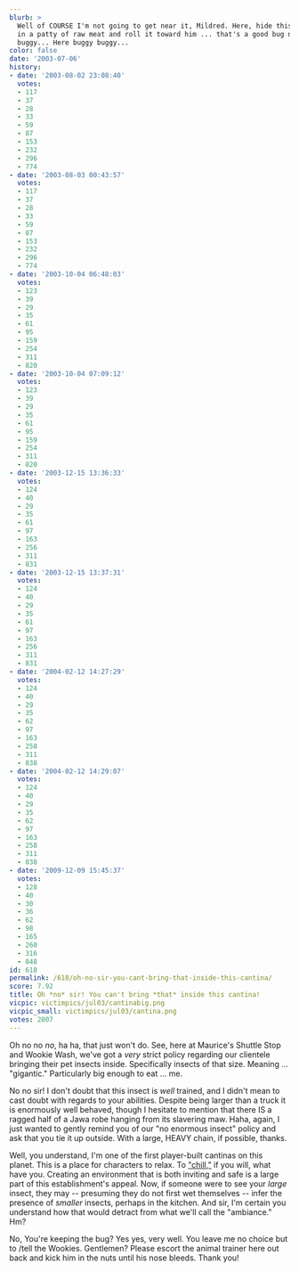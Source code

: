 ```yaml
---
blurb: >
  Well of COURSE I'm not going to get near it, Mildred. Here, hide this thermal detonator
  in a patty of raw meat and roll it toward him ... that's a good bug now ... buggy
  buggy... Here buggy buggy...
color: false
date: '2003-07-06'
history:
- date: '2003-08-02 23:08:40'
  votes:
  - 117
  - 37
  - 28
  - 33
  - 59
  - 87
  - 153
  - 232
  - 296
  - 774
- date: '2003-08-03 00:43:57'
  votes:
  - 117
  - 37
  - 28
  - 33
  - 59
  - 87
  - 153
  - 232
  - 296
  - 774
- date: '2003-10-04 06:48:03'
  votes:
  - 123
  - 39
  - 29
  - 35
  - 61
  - 95
  - 159
  - 254
  - 311
  - 820
- date: '2003-10-04 07:09:12'
  votes:
  - 123
  - 39
  - 29
  - 35
  - 61
  - 95
  - 159
  - 254
  - 311
  - 820
- date: '2003-12-15 13:36:33'
  votes:
  - 124
  - 40
  - 29
  - 35
  - 61
  - 97
  - 163
  - 256
  - 311
  - 831
- date: '2003-12-15 13:37:31'
  votes:
  - 124
  - 40
  - 29
  - 35
  - 61
  - 97
  - 163
  - 256
  - 311
  - 831
- date: '2004-02-12 14:27:29'
  votes:
  - 124
  - 40
  - 29
  - 35
  - 62
  - 97
  - 163
  - 258
  - 311
  - 838
- date: '2004-02-12 14:29:07'
  votes:
  - 124
  - 40
  - 29
  - 35
  - 62
  - 97
  - 163
  - 258
  - 311
  - 838
- date: '2009-12-09 15:45:37'
  votes:
  - 128
  - 40
  - 30
  - 36
  - 62
  - 98
  - 165
  - 260
  - 316
  - 848
id: 618
permalink: /618/oh-no-sir-you-cant-bring-that-inside-this-cantina/
score: 7.92
title: Oh *no* sir! You can't bring *that* inside this cantina!
vicpic: victimpics/jul03/cantinabig.png
vicpic_small: victimpics/jul03/cantina.png
votes: 2007
---
```


Oh no no *no*, ha ha, that just won't do. See, here at Maurice's Shuttle
Stop and Wookie Wash, we've got a *very* strict policy regarding our
clientele bringing their pet insects inside. Specifically insects of
that size. Meaning ... "gigantic." Particularly big enough to eat ...
me.

No no sir! I don't doubt that this insect is *well* trained, and I
didn't mean to cast doubt with regards to your abilities. Despite being
larger than a truck it is enormously well behaved, though I hesitate to
mention that there IS a ragged half of a Jawa robe hanging from its
slavering maw. Haha, again, I just wanted to gently remind you of our
"no enormous insect" policy and ask that you tie it up outside. With a
large, HEAVY chain, if possible, thanks.

Well, you understand, I'm one of the first player-built cantinas on this
planet. This is a place for characters to relax. To
["chill,"](@/victim/384.md) if you will, what have you. Creating an
environment that is both inviting and safe is a large part of this
establishment's appeal. Now, if someone were to see your *large* insect,
they may -- presuming they do not first wet themselves -- infer the
presence of *smaller* insects, perhaps in the kitchen. And sir, I'm
certain you understand how that would detract from what we'll call the
"ambiance." Hm?

No, You're keeping the bug? Yes yes, very well. You leave me no choice
but to /tell the Wookies. Gentlemen? Please escort the animal trainer
here out back and kick him in the nuts until his nose bleeds. Thank you!